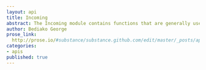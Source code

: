 ```yaml
---
layout: api
title: Incoming
abstract: The Incoming module contains functions that are generally used when processing incoming data such as during a post, put, or a delete.
author: Bediako George
prose_link:
  http://prose.io/#substance/substance.github.com/edit/master/_posts/apis/0100-01-05-incoming.md
categories:
- apis
published: true
---
```


